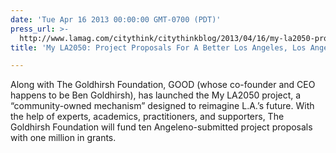 ```yaml
---
date: 'Tue Apr 16 2013 00:00:00 GMT-0700 (PDT)'
press_url: >-
  http://www.lamag.com/citythink/citythinkblog/2013/04/16/my-la2050-project-proposals-for-a-better-los-angeles
title: 'My LA2050: Project Proposals For A Better Los Angeles, Los Angeles Magazine'

---
```


Along with The Goldhirsh Foundation, GOOD (whose co-founder and CEO happens to be Ben Goldhirsh), has launched the My LA2050 project, a “community-owned mechanism” designed to reimagine L.A.’s future. With the help of experts, academics, practitioners, and supporters, The Goldhirsh Foundation will fund ten Angeleno-submitted project proposals with one million in grants.

